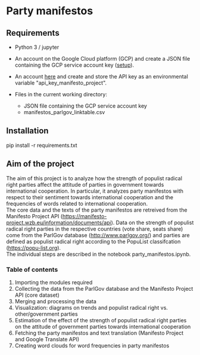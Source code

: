 # Party manifestos

## Requirements

* Python 3 / jupyter

* An account on the Google Cloud platform (GCP) and create a JSON file containing the GCP service account key ([setup](https://cloud.google.com/translate/docs/setup)). <br> 
* An account [here](https://manifesto-project.wzb.eu/) and create and store the API key as an environmental variable "api_key_manifesto_project".

* Files in the current working directory:
  * JSON file containing the GCP service account key
  * manifestos_parlgov_linktable.csv

## Installation

pip install -r requirements.txt

## Aim of the project

The aim of this project is to analyze how the strength of populist radical right parties affect the attitude of parties in government towards international cooperation. In particular, it analyzes party manifestos with respect to their sentiment towards international cooperation and the frequencies of words related to international cooperation.<br>
The core data and the texts of the party manifestos are retreived from the Manifesto Project API (https://manifesto-project.wzb.eu/information/documents/api). Data on the strength of populist radical right parties in the respective countries (vote share, seats share) come from the ParlGov database (http://www.parlgov.org/) and parties are defined as populist radical right according to the PopuList classifcation (https://popu-list.org).<br>
The individual steps are described in the notebook party_manifestos.ipynb.

### Table of contents
1. Importing the modules required
1. Collecting the data from the ParlGov database and the Manifesto Project API (core dataset)
2. Merging and processing the data
3. Visualization: diagrams on trends and populist radical right vs. other/government parties
4. Estimation of the effect of the strength of populist radical right parties on the attitude of government parties towards international cooperation
5. Fetching the party manifestos and text translation (Manifesto Project and Google Translate API)
6. Creating word clouds for word frequencies in party manifestos

